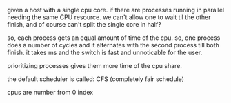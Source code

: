 given a host with a single cpu core.
if there are processes running in parallel needing the same CPU resource.
we can't allow one to wait til the other finish, and of course can't split the single core in half?

so, each process gets an equal amount of time of the cpu. 
so, one process does a number of cycles and it alternates with the second process till both finish.
it takes ms and the switch is fast and unnoticable for the user.


prioritizing processes gives them more time of the cpu share.

the default scheduler is called: CFS (completely fair schedule)

cpus are number from 0 index